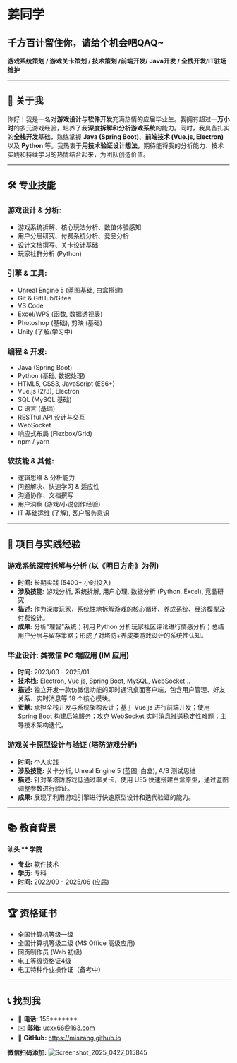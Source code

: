 # 姜同学
## 千方百计留住你，请给个机会吧QAQ~

**游戏系统策划 / 游戏关卡策划 / 技术策划 /前端开发/ Java开发 / 全栈开发/IT驻场维护**

---

## 👋 关于我

你好！我是一名对**游戏设计**与**软件开发**充满热情的应届毕业生。我拥有超过**一万小时**的多元游戏经验，培养了我**深度拆解和分析游戏系统**的能力。同时，我具备扎实的**全栈开发**基础，熟练掌握 **Java (Spring Boot)**、**前端技术 (Vue.js, Electron)** 以及 **Python** 等。我热衷于**用技术验证设计想法**，期待能将我的分析能力、技术实践和持续学习的热情结合起来，为团队创造价值。

---

## 🛠️ 专业技能

### 游戏设计 & 分析:
*   游戏系统拆解、核心玩法分析、数值体验感知
*   用户分层研究、付费系统分析、竞品分析
*   设计文档撰写、关卡设计基础
*   玩家社群分析 (Python)

### 引擎 & 工具:
*   Unreal Engine 5 (蓝图基础, 白盒搭建)
*   Git & GitHub/Gitee
*   VS Code
*   Excel/WPS (函数, 数据透视表)
*   Photoshop (基础), 剪映 (基础)
*   Unity (了解/学习中)

### 编程 & 开发:
*   Java (Spring Boot)
*   Python (基础, 数据处理)
*   HTML5, CSS3, JavaScript (ES6+)
*   Vue.js (2/3), Electron
*   SQL (MySQL 基础)
*   C 语言 (基础)
*   RESTful API 设计与交互
*   WebSocket
*   响应式布局 (Flexbox/Grid)
*   npm / yarn

### 软技能 & 其他:
*   逻辑思维 & 分析能力
*   问题解决、快速学习 & 适应性
*   沟通协作、文档撰写
*   用户洞察 (游戏/小说创作经验)
*   IT 基础运维 (了解), 客户服务意识

---

## 🚀 项目与实践经验

### 游戏系统深度拆解与分析 (以《明日方舟》为例)
*   **时间:** 长期实践 (5400+ 小时投入)
*   **涉及技能:** 游戏分析, 系统拆解, 用户心理, 数据分析 (Python, Excel), 竞品研究
*   **描述:** 作为深度玩家，系统性地拆解游戏的核心循环、养成系统、经济模型及付费设计。
*   **成果:** 分析“理智”系统；利用 Python 分析玩家社区评论进行情感分析；总结用户分层与留存策略；形成了对塔防+养成类游戏设计的系统性认知。

### 毕业设计: 类微信 PC 端应用 (IM 应用)
*   **时间:** 2023/03 - 2025/01
*   **技术栈:** Electron, Vue.js, Spring Boot, MySQL, WebSocket...
*   **描述:** 独立开发一款仿微信功能的即时通讯桌面客户端，包含用户管理、好友关系、实时消息等 18 个核心模块。
*   **贡献:** 承担全栈开发与系统架构设计；基于 Vue.js 进行前端开发；使用 Spring Boot 构建后端服务；攻克 WebSocket 实时消息推送稳定性难题；主导技术架构迭代。

### 游戏关卡原型设计与验证 (塔防游戏分析)
*   **时间:** 个人实践
*   **涉及技能:** 关卡分析, Unreal Engine 5 (蓝图, 白盒), A/B 测试思维
*   **描述:** 针对某塔防游戏低通过率关卡，使用 UE5 快速搭建白盒原型，通过蓝图调整参数进行验证。
*   **成果:** 展现了利用游戏引擎进行快速原型设计和迭代验证的能力。

---

## 📚 教育背景

**汕头 ** 学院**
*   **专业:** 软件技术
*   **学历:** 专科
*   **时间:** 2022/09 - 2025/06 (应届)

---

## 🏆 资格证书

*   全国计算机等级一级
*   全国计算机等级二级 (MS Office 高级应用)
*   网页制作员 (Web 初级)
*   电工等级资格证4级
*   电工特种作业操作证（备考中）

---

## 📞 找到我

*   📱 **电话:** 155*******
*   ✉️ **邮箱:** [ucxx66@163.com](mailto:ucxx66@163.com)
*   🔗 **GitHub:** https://miszang.github.io

**微信扫码添加:**
![Screenshot_2025_0427_015845](https://github.com/user-attachments/assets/aefae782-a13d-4d30-bd56-64143d4c3933)
